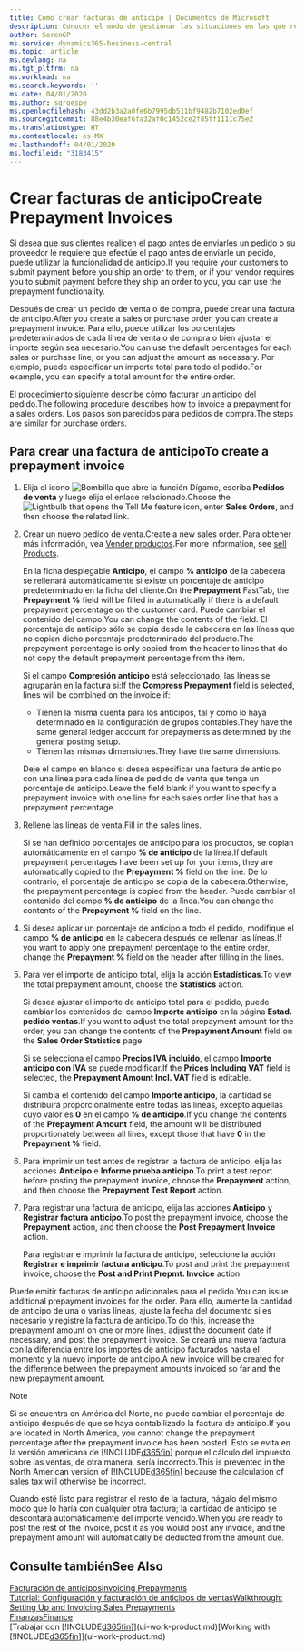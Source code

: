 ```yaml
---
title: Cómo crear facturas de anticipo | Documentos de Microsoft
description: Conocer el modo de gestionar las situaciones en las que requiere anticipo, o lo requiere el proveedor.
author: SorenGP
ms.service: dynamics365-business-central
ms.topic: article
ms.devlang: na
ms.tgt_pltfrm: na
ms.workload: na
ms.search.keywords: ''
ms.date: 04/01/2020
ms.author: sgroespe
ms.openlocfilehash: 43dd2b3a2a0fe6b7995db511bf9482b7102ed0ef
ms.sourcegitcommit: 88e4b30eaf6fa32af0c1452ce2f85ff1111c75e2
ms.translationtype: HT
ms.contentlocale: es-MX
ms.lasthandoff: 04/01/2020
ms.locfileid: "3183415"
---
```

# <a name="create-prepayment-invoices"></a><span data-ttu-id="11ed7-103">Crear facturas de anticipo</span><span class="sxs-lookup"><span data-stu-id="11ed7-103">Create Prepayment Invoices</span></span>
<span data-ttu-id="11ed7-104">Si desea que sus clientes realicen el pago antes de enviarles un pedido o su proveedor le requiere que efectúe el pago antes de enviarle un pedido, puede utilizar la funcionalidad de anticipo.</span><span class="sxs-lookup"><span data-stu-id="11ed7-104">If you require your customers to submit payment before you ship an order to them, or if your vendor requires you to submit payment before they ship an order to you, you can use the prepayment functionality.</span></span>  

<span data-ttu-id="11ed7-105">Después de crear un pedido de venta o de compra, puede crear una factura de anticipo.</span><span class="sxs-lookup"><span data-stu-id="11ed7-105">After you create a sales or purchase order, you can create a prepayment invoice.</span></span> <span data-ttu-id="11ed7-106">Para ello, puede utilizar los porcentajes predeterminados de cada línea de venta o de compra o bien ajustar el importe según sea necesario.</span><span class="sxs-lookup"><span data-stu-id="11ed7-106">You can use the default percentages for each sales or purchase line, or you can adjust the amount as necessary.</span></span> <span data-ttu-id="11ed7-107">Por ejemplo, puede especificar un importe total para todo el pedido.</span><span class="sxs-lookup"><span data-stu-id="11ed7-107">For example, you can specify a total amount for the entire order.</span></span>  

<span data-ttu-id="11ed7-108">El procedimiento siguiente describe cómo facturar un anticipo del pedido.</span><span class="sxs-lookup"><span data-stu-id="11ed7-108">The following procedure describes how to invoice a prepayment for a sales orders.</span></span> <span data-ttu-id="11ed7-109">Los pasos son parecidos para pedidos de compra.</span><span class="sxs-lookup"><span data-stu-id="11ed7-109">The steps are similar for purchase orders.</span></span>  

## <a name="to-create-a-prepayment-invoice"></a><span data-ttu-id="11ed7-110">Para crear una factura de anticipo</span><span class="sxs-lookup"><span data-stu-id="11ed7-110">To create a prepayment invoice</span></span>  
1. <span data-ttu-id="11ed7-111">Elija el icono ![Bombilla que abre la función Dígame](media/ui-search/search_small.png "Dígame qué desea hacer"), escriba **Pedidos de venta** y luego elija el enlace relacionado.</span><span class="sxs-lookup"><span data-stu-id="11ed7-111">Choose the ![Lightbulb that opens the Tell Me feature](media/ui-search/search_small.png "Tell me what you want to do") icon, enter **Sales Orders**, and then choose the related link.</span></span>  
2. <span data-ttu-id="11ed7-112">Crear un nuevo pedido de venta.</span><span class="sxs-lookup"><span data-stu-id="11ed7-112">Create a new sales order.</span></span> <span data-ttu-id="11ed7-113">Para obtener más información, vea [Vender productos](sales-how-sell-products.md).</span><span class="sxs-lookup"><span data-stu-id="11ed7-113">For more information, see [sell Products](sales-how-sell-products.md).</span></span>  

    <span data-ttu-id="11ed7-114">En la ficha desplegable **Anticipo**, el campo **% anticipo** de la cabecera se rellenará automáticamente si existe un porcentaje de anticipo predeterminado en la ficha del cliente.</span><span class="sxs-lookup"><span data-stu-id="11ed7-114">On the **Prepayment** FastTab, the **Prepayment %** field will be filled in automatically if there is a default prepayment percentage on the customer card.</span></span> <span data-ttu-id="11ed7-115">Puede cambiar el contenido del campo.</span><span class="sxs-lookup"><span data-stu-id="11ed7-115">You can change the contents of the field.</span></span> <span data-ttu-id="11ed7-116">El porcentaje de anticipo sólo se copia desde la cabecera en las líneas que no copian dicho porcentaje predeterminado del producto.</span><span class="sxs-lookup"><span data-stu-id="11ed7-116">The prepayment percentage is only copied from the header to lines that do not copy the default prepayment percentage from the item.</span></span>  

    <span data-ttu-id="11ed7-117">Si el campo **Compresión anticipo** está seleccionado, las líneas se agruparán en la factura si:</span><span class="sxs-lookup"><span data-stu-id="11ed7-117">If the **Compress Prepayment** field is selected, lines will be combined on the invoice if:</span></span>  
    - <span data-ttu-id="11ed7-118">Tienen la misma cuenta para los anticipos, tal y como lo haya determinado en la configuración de grupos contables.</span><span class="sxs-lookup"><span data-stu-id="11ed7-118">They have the same general ledger account for prepayments as determined by the general posting setup.</span></span>  
    - <span data-ttu-id="11ed7-119">Tienen las mismas dimensiones.</span><span class="sxs-lookup"><span data-stu-id="11ed7-119">They have the same dimensions.</span></span>  

    <span data-ttu-id="11ed7-120">Deje el campo en blanco si desea especificar una factura de anticipo con una línea para cada línea de pedido de venta que tenga un porcentaje de anticipo.</span><span class="sxs-lookup"><span data-stu-id="11ed7-120">Leave the field blank if you want to specify a prepayment invoice with one line for each sales order line that has a prepayment percentage.</span></span>  

3. <span data-ttu-id="11ed7-121">Rellene las líneas de venta.</span><span class="sxs-lookup"><span data-stu-id="11ed7-121">Fill in the sales lines.</span></span>  

    <span data-ttu-id="11ed7-122">Si se han definido porcentajes de anticipo para los productos, se copian automáticamente en el campo **% de anticipo** de la línea.</span><span class="sxs-lookup"><span data-stu-id="11ed7-122">If default prepayment percentages have been set up for your items, they are automatically copied to the **Prepayment %** field on the line.</span></span> <span data-ttu-id="11ed7-123">De lo contrario, el porcentaje de anticipo se copia de la cabecera.</span><span class="sxs-lookup"><span data-stu-id="11ed7-123">Otherwise, the prepayment percentage is copied from the header.</span></span> <span data-ttu-id="11ed7-124">Puede cambiar el contenido del campo **% de anticipo** de la línea.</span><span class="sxs-lookup"><span data-stu-id="11ed7-124">You can change the contents of the **Prepayment %** field on the line.</span></span>  
4. <span data-ttu-id="11ed7-125">Si desea aplicar un porcentaje de anticipo a todo el pedido, modifique el campo **% de anticipo** en la cabecera después de rellenar las líneas.</span><span class="sxs-lookup"><span data-stu-id="11ed7-125">If you want to apply one prepayment percentage to the entire order, change the **Prepayment %** field on the header after filling in the lines.</span></span>  
5. <span data-ttu-id="11ed7-126">Para ver el importe de anticipo total, elija la acción **Estadísticas**.</span><span class="sxs-lookup"><span data-stu-id="11ed7-126">To view the total prepayment amount, choose the **Statistics** action.</span></span>

    <span data-ttu-id="11ed7-127">Si desea ajustar el importe de anticipo total para el pedido, puede cambiar los contenidos del campo **Importe anticipo** en la página **Estad. pedido ventas**.</span><span class="sxs-lookup"><span data-stu-id="11ed7-127">If you want to adjust the total prepayment amount for the order, you can change the contents of the **Prepayment Amount** field on the **Sales Order Statistics** page.</span></span>  

    <span data-ttu-id="11ed7-128">Si se selecciona el campo **Precios IVA incluido**, el campo **Importe anticipo con IVA** se puede modificar.</span><span class="sxs-lookup"><span data-stu-id="11ed7-128">If the **Prices Including VAT** field is selected, the **Prepayment Amount Incl. VAT** field is editable.</span></span>  

    <span data-ttu-id="11ed7-129">Si cambia el contenido del campo **Importe anticipo**, la cantidad se distribuirá proporcionalmente entre todas las líneas, excepto aquellas cuyo valor es **0** en el campo **% de anticipo**.</span><span class="sxs-lookup"><span data-stu-id="11ed7-129">If you change the contents of the **Prepayment Amount** field, the amount will be distributed proportionately between all lines, except those that have **0** in the **Prepayment %** field.</span></span>  
6. <span data-ttu-id="11ed7-130">Para imprimir un test antes de registrar la factura de anticipo, elija las acciones **Anticipo** e **Informe prueba anticipo**.</span><span class="sxs-lookup"><span data-stu-id="11ed7-130">To print a test report before posting the prepayment invoice, choose the **Prepayment** action, and then choose the **Prepayment Test Report** action.</span></span>  
7. <span data-ttu-id="11ed7-131">Para registrar una factura de anticipo, elija las acciones **Anticipo** y **Registrar factura anticipo**.</span><span class="sxs-lookup"><span data-stu-id="11ed7-131">To post the prepayment invoice, choose the **Prepayment** action, and then choose the **Post Prepayment Invoice** action.</span></span>  

    <span data-ttu-id="11ed7-132">Para registrar e imprimir la factura de anticipo, seleccione la acción **Registrar e imprimir factura anticipo**.</span><span class="sxs-lookup"><span data-stu-id="11ed7-132">To post and print the prepayment invoice, choose the **Post and Print Prepmt. Invoice** action.</span></span>  

<span data-ttu-id="11ed7-133">Puede emitir facturas de anticipo adicionales para el pedido.</span><span class="sxs-lookup"><span data-stu-id="11ed7-133">You can issue additional prepayment invoices for the order.</span></span> <span data-ttu-id="11ed7-134">Para ello, aumente la cantidad de anticipo de una o varias líneas, ajuste la fecha del documento si es necesario y registre la factura de anticipo.</span><span class="sxs-lookup"><span data-stu-id="11ed7-134">To do this, increase the prepayment amount on one or more lines, adjust the document date if necessary, and post the prepayment invoice.</span></span> <span data-ttu-id="11ed7-135">Se creará una nueva factura con la diferencia entre los importes de anticipo facturados hasta el momento y la nuevo importe de anticipo.</span><span class="sxs-lookup"><span data-stu-id="11ed7-135">A new invoice will be created for the difference between the prepayment amounts invoiced so far and the new prepayment amount.</span></span>  

> [!NOTE]  
>  <span data-ttu-id="11ed7-136">Si se encuentra en América del Norte, no puede cambiar el porcentaje de anticipo después de que se haya contabilizado la factura de anticipo.</span><span class="sxs-lookup"><span data-stu-id="11ed7-136">If you are located in North America, you cannot change the prepayment percentage after the prepayment invoice has been posted.</span></span> <span data-ttu-id="11ed7-137">Esto se evita en la versión americana de [!INCLUDE[d365fin](includes/d365fin_md.md)] porque el cálculo del impuesto sobre las ventas, de otra manera, sería incorrecto.</span><span class="sxs-lookup"><span data-stu-id="11ed7-137">This is prevented in the North American version of [!INCLUDE[d365fin](includes/d365fin_md.md)] because the calculation of sales tax will otherwise be incorrect.</span></span>  

 <span data-ttu-id="11ed7-138">Cuando esté listo para registrar el resto de la factura, hágalo del mismo modo que lo haría con cualquier otra factura; la cantidad de anticipo se descontará automáticamente del importe vencido.</span><span class="sxs-lookup"><span data-stu-id="11ed7-138">When you are ready to post the rest of the invoice, post it as you would post any invoice, and the prepayment amount will automatically be deducted from the amount due.</span></span>  

## <a name="see-also"></a><span data-ttu-id="11ed7-139">Consulte también</span><span class="sxs-lookup"><span data-stu-id="11ed7-139">See Also</span></span>  
[<span data-ttu-id="11ed7-140">Facturación de anticipos</span><span class="sxs-lookup"><span data-stu-id="11ed7-140">Invoicing Prepayments</span></span>](finance-invoice-prepayments.md)  
[<span data-ttu-id="11ed7-141">Tutorial: Configuración y facturación de anticipos de ventas</span><span class="sxs-lookup"><span data-stu-id="11ed7-141">Walkthrough: Setting Up and Invoicing Sales Prepayments</span></span>](walkthrough-setting-up-and-invoicing-sales-prepayments.md)  
[<span data-ttu-id="11ed7-142">Finanzas</span><span class="sxs-lookup"><span data-stu-id="11ed7-142">Finance</span></span>](finance.md)  
<span data-ttu-id="11ed7-143">[Trabajar con [!INCLUDE[d365fin](includes/d365fin_md.md)]](ui-work-product.md)</span><span class="sxs-lookup"><span data-stu-id="11ed7-143">[Working with [!INCLUDE[d365fin](includes/d365fin_md.md)]](ui-work-product.md)</span></span>
